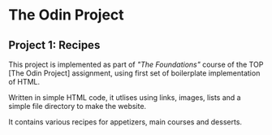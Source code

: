 # The Odin Project
## Project 1: Recipes

This project is implemented as part of _"The Foundations"_ course of the TOP [The Odin Project] assignment, using first set of boilerplate implementation of HTML.

Written in simple HTML code, it utlises using links, images, lists and a simple file directory to make the website.

It contains various recipes for appetizers, main courses and desserts.
